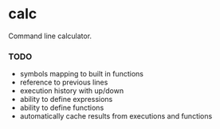 # calc

Command line calculator.

### TODO
  * symbols mapping to built in functions
  * reference to previous lines
  * execution history with up/down
  * ability to define expressions
  * ability to define functions
  * automatically cache results from executions and functions

